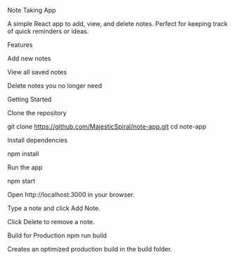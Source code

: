 Note Taking App

A simple React app to add, view, and delete notes. Perfect for keeping track of quick reminders or ideas.

Features

Add new notes

View all saved notes

Delete notes you no longer need

Getting Started

Clone the repository

git clone https://github.com/MajesticSpiral/note-app.git
cd note-app


Install dependencies

npm install


Run the app

npm start


Open http://localhost:3000
 in your browser.

Type a note and click Add Note.

Click Delete to remove a note.

Build for Production
npm run build


Creates an optimized production build in the build folder.
